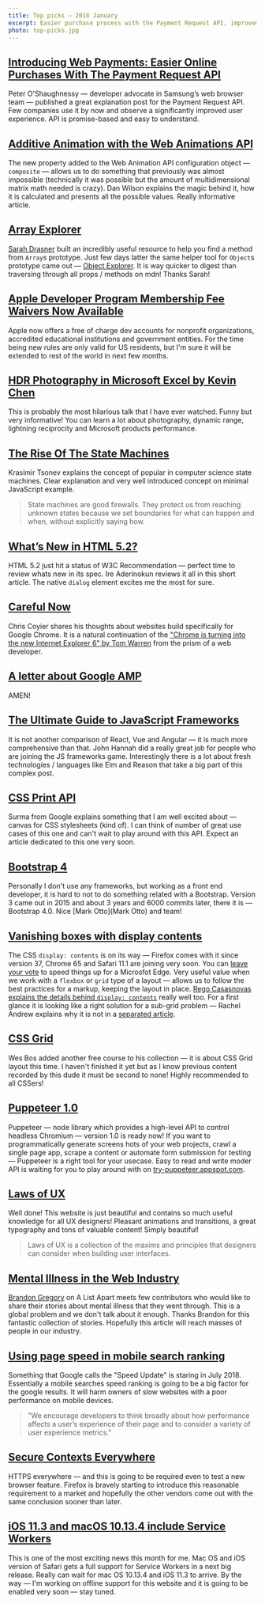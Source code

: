```yaml
---
title: Top picks — 2018 January
excerpt: Easier purchase process with the Payment Request API, improvements to the Web Animations API, Array & Object explorer, changes in Apple Developer Program, HDR Photography in Microsoft Excel, rise of the state machines, HTML 5.2, AMP drama, JavaScript frameworks, CSS Print API, brand new Bootstrap 4, CSS Grid by Wes Bos, laws of good UX, mobile search ranking changes, HTTPS everywhere, Safari meets Service Workers and more!
photo: top-picks.jpg
---
```


## [Introducing Web Payments: Easier Online Purchases With The Payment Request API](https://www.smashingmagazine.com/2018/01/online-purchase-payment-request-api/)

Peter O'Shaughnessy — developer advocate in Samsung’s web browser team — published a great explanation post for the Payment Request API. Few companies use it by now and observe a significantly improved user experience. API is promise-based and easy to understand.


## [Additive Animation with the Web Animations API](https://css-tricks.com/additive-animation-web-animations-api/)

The new property added to the Web Animation API configuration object — `composite` — allows us to do something that previously was almost impossible (technically it was possible but the amount of multidimensional matrix math needed is crazy). Dan Wilson explains the magic behind it, how it is calculated and presents all the possible values. Really informative article.


## [Array Explorer](https://sdras.github.io/array-explorer/)

[Sarah Drasner](https://twitter.com/sarah_edo) built an incredibly useful resource to help you find a method from `Array`s prototype. Just few days latter the same helper tool for `Object`s prototype came out — [Object Explorer](https://sdras.github.io/object-explorer/). It is way quicker to digest than traversing through all props / methods on mdn! Thanks Sarah!


## [Apple Developer Program Membership Fee Waivers Now Available](https://developer.apple.com/news/?id=01032018a)

Apple now offers a free of charge dev accounts for nonprofit organizations, accredited educational institutions and government entities. For the time being new rules are only valid for US residents, but I'm sure it will be extended to rest of the world in next few months.


## [HDR Photography in Microsoft Excel by Kevin Chen](https://youtu.be/bkQJdaGGVM8)

This is probably the most hilarious talk that I have ever watched. Funny but very informative! You can learn a lot about photography, dynamic range, lightning reciprocity and Microsoft products performance.


## [The Rise Of The State Machines](https://www.smashingmagazine.com/2018/01/rise-state-machines/)

Krasimir Tsonev explains the concept of popular in computer science state machines. Clear explanation and very well introduced concept on minimal JavaScript example. 

> State machines are good firewalls. They protect us from reaching unknown states because we set boundaries for what can happen and when, without explicitly saying how.


## [What’s New in HTML 5.2?](https://bitsofco.de/whats-new-in-html-5-2/)

HTML 5.2 just hit a status of W3C Recommendation — perfect time to review whats new in its spec. Ire Aderinokun reviews it all in this short article. The native `dialog` element excites me the most for sure.


## [Careful Now](https://css-tricks.com/careful-now/)

Chris Coyier shares his thoughts about websites build specifically for Google Chrome. It is a natural continuation of the ["Chrome is turning into the new Internet Explorer 6" by Tom Warren](https://www.theverge.com/2018/1/4/16805216/google-chrome-only-sites-internet-explorer-6-web-standards) from the prism of a web developer.


## [A letter about Google AMP](http://ampletter.org/)

AMEN!


## [The Ultimate Guide to JavaScript Frameworks](https://javascriptreport.com/the-ultimate-guide-to-javascript-frameworks/)

It is not another comparison of React, Vue and Angular — it is much more comprehensive than that. John Hannah did a really great job for people who are joining the JS frameworks game. Interestingly there is a lot about fresh technologies / languages like Elm and Reason that take a big part of this complex post.


##  [CSS Print API](https://developers.google.com/web/updates/2018/01/paintapi)

Surma from Google explains something that I am well excited about — canvas for CSS stylesheets (kind of). I can think of number of great use cases of this one and can't wait to play around with this API. Expect an article dedicated to this one very soon.


## [Bootstrap 4](http://blog.getbootstrap.com/2018/01/18/bootstrap-4/)

Personally I don't use any frameworks, but working as a front end developer, it is hard to not to do something related with a Bootstrap. Version 3 came out in 2015 and about 3 years and 6000 commits later, there it is — Bootstrap 4.0. Nice [Mark Otto](Mark Otto) and team!


## [Vanishing boxes with display contents](https://rachelandrew.co.uk/archives/2016/01/29/vanishing-boxes-with-display-contents/)

The CSS `display: contents` is on its way — Firefox comes with it since version 37, Chrome 65 and Safari 11.1 are joining very soon. You can [leave your vote](https://wpdev.uservoice.com/forums/257854-microsoft-edge-developer/suggestions/10938981-implement-the-box-generation-keywords-from-css-dis) to speed things up for a Microsfot Edge. Very useful value when we work with a `flexbox` or `grid` type of a layout — allows us to follow the best practices for a markup, keeping the layout in place. [Rego Casasnovas explains the details behind `display: contents`](https://blogs.igalia.com/mrego/2018/01/11/display-contents-is-coming/) really well too. For a first glance it is looking like a right solution for a sub-grid problem — Rachel Andrew explains why it is not in a [separated article](https://rachelandrew.co.uk/archives/2017/07/20/why-display-contents-is-not-css-grid-layout-subgrid/).


## [CSS Grid](https://cssgrid.io/)

Wes Bos added another free course to his collection — it is about CSS Grid layout this time. I haven't finished it yet but as I know previous content recorded by this dude it must be second to none! Highly recommended to all CSSers!


## [Puppeteer 1.0](https://developers.google.com/web/tools/puppeteer/)

Puppeteer — node library which provides a high-level API to control headless Chromium — version 1.0 is ready now! If you want to programmatically generate screens hots of your web projects, crawl a single page app, scrape a content or automate form submission for testing — Puppeteer is a right tool for your usecase. Easy to read and write moder API is waiting for you to play around with on [try-puppeteer.appspot.com](https://try-puppeteer.appspot.com/).


## [Laws of UX](https://lawsofux.com/)

Well done! This website is just beautiful and contains so much useful knowledge for all UX designers! Pleasant animations and transitions, a great typography and tons of valuable content! Simply beautiful!

> Laws of UX is a collection of the maxims and principles that designers can consider when building user interfaces.


## [Mental Illness in the Web Industry](http://alistapart.com/article/mental-illness-in-the-web-industry)

[Brandon Gregory](https://twitter.com/authorbrandong) on A List Apart meets few contributors who would like to share their stories about mental illness that they went through. This is a global problem and we don't talk about it enough. Thanks Brandon for this fantastic collection of stories. Hopefully this article will reach masses of people in our industry.


## [Using page speed in mobile search ranking](https://webmasters.googleblog.com/2018/01/using-page-speed-in-mobile-search.html)

Something that Google calls the "Speed Update" is staring in July 2018. Essentially a mobile searches speed ranking is going to be a big factor for the google results. It will harm owners of slow websites with a poor performance on mobile devices. 

> "We encourage developers to think broadly about how performance affects a user’s experience of their page and to consider a variety of user experience metrics."


## [Secure Contexts Everywhere](https://blog.mozilla.org/security/2018/01/15/secure-contexts-everywhere/)

HTTPS everywhere — and this is going to be required even to test a new browser feature. Firefox is bravely starting to introduce this reasonable requirement to a market and hopefully the other vendors come out with the same conclusion sooner than later. 


## [iOS 11.3 and macOS 10.13.4 include Service Workers](https://twitter.com/rmondello/status/956256845311590400)

This is one of the most exciting news this month for me. Mac OS and iOS version of Safari gets a full support for Service Workers in a next big release. Really can wait for mac OS 10.13.4 and iOS 11.3 to arrive. By the way — I'm working on offline support for this website and it is going to be enabled very soon — stay tuned.
